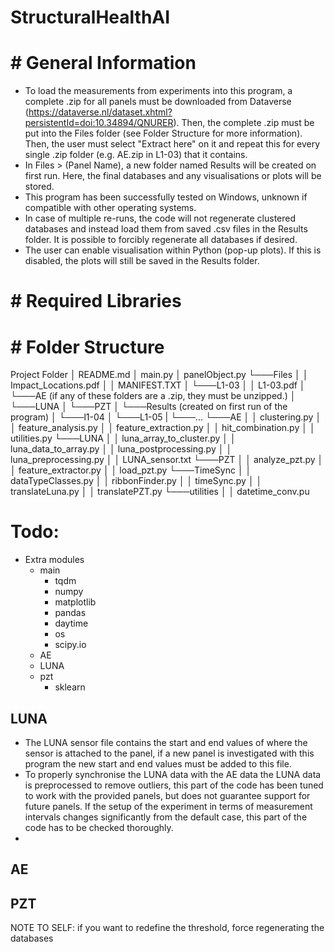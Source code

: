 # StructuralHealthAI


# # General Information
- To load the measurements from experiments into this program, a complete .zip for all panels must be downloaded from 
  Dataverse (https://dataverse.nl/dataset.xhtml?persistentId=doi:10.34894/QNURER). Then, the complete .zip must be put 
  into the Files folder (see Folder Structure for more information). Then, the user must select "Extract here" on it and 
  repeat this for every single .zip folder (e.g. AE.zip in L1-03) that it contains.
- In Files > (Panel Name), a new folder named Results will be created on first run. Here, the final databases and 
  any visualisations or plots will be stored.
- This program has been successfully tested on Windows, unknown if compatible with other operating systems.
- In case of multiple re-runs, the code will not regenerate clustered databases and instead load them from saved 
  .csv files in the Results folder. It is possible to forcibly regenerate all databases if desired.
- The user can enable visualisation within Python (pop-up plots). If this is disabled, the plots will still be saved in 
  the Results folder. 


# # Required Libraries

# # Folder Structure
Project Folder
│   README.md
│   main.py
│   panelObject.py
└───Files
│   │   Impact_Locations.pdf
│   │   MANIFEST.TXT
│   └───L1-03
│       │   L1-03.pdf
│       └───AE (if any of these folders are a .zip, they must be unzipped.)
│       └───LUNA
│       └───PZT
│       └───Results (created on first run of the program)
│   └───l1-04
│   └───L1-05 
|   └───...
└───AE
│   │   clustering.py
│   │   feature_analysis.py
│   │   feature_extraction.py
│   │   hit_combination.py
│   │   utilities.py
└───LUNA
│   │   luna_array_to_cluster.py
│   │   luna_data_to_array.py
│   │   luna_postprocessing.py
│   │   luna_preprocessing.py
│   │   LUNA_sensor.txt
└───PZT
│   │   analyze_pzt.py
│   │   feature_extractor.py
│   │   load_pzt.py
└───TimeSync
│   │   dataTypeClasses.py
│   │   ribbonFinder.py
│   │   timeSync.py
│   │   translateLuna.py
│   │   translatePZT.py
└───utilities
│   │   datetime_conv.pu

# Todo:

- Extra modules
  - main
    - tqdm
    - numpy
    - matplotlib
    - pandas
    - daytime
    - os
    - scipy.io
  - AE
  - LUNA
  - pzt
    - sklearn

## LUNA

- The LUNA sensor file contains the start and end values of where the sensor is attached to the panel, 
  if a new panel is investigated with this program the new start and end values must be added to this file.
- To properly synchronise the LUNA data with the AE data the LUNA data is preprocessed to remove outliers, 
  this part of the code has been tuned to work with the provided panels, but does not guarantee support for future panels.
  If the setup of the experiment in terms of measurement intervals changes significantly from the default case, this part of
  the code has to be checked thoroughly.
-   

## AE

## PZT

NOTE TO SELF: if you want to redefine the threshold, force regenerating the databases